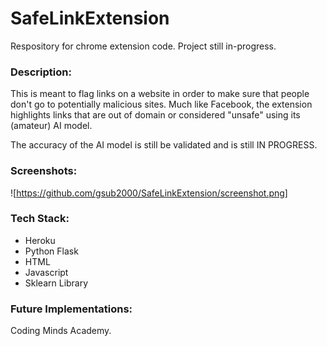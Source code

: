 # SafeLinkExtension
Respository for chrome extension code. Project still in-progress.

### Description:
This is meant to flag links on a website in order to make sure that people don't go to potentially malicious sites. Much like Facebook, the extension highlights links that are out of domain or considered "unsafe" using its (amateur) AI model.

The accuracy of the AI model is still be validated and is still IN PROGRESS.

### Screenshots:
![https://github.com/gsub2000/SafeLinkExtension/screenshot.png]

### Tech Stack:
- Heroku
- Python Flask
- HTML
- Javascript
- Sklearn Library

### Future Implementations:

Coding Minds Academy.

